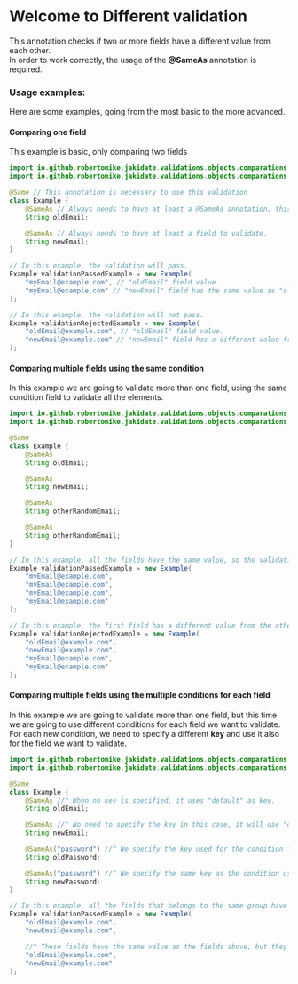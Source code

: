 # Welcome to Different validation

This annotation checks if two or more fields have a different value from each other.
<br>In order to work correctly, the usage of the <b>@SameAs</b> annotation is required.

### Usage examples:

Here are some examples, going from the most basic to the more advanced.

#### Comparing one field

This example is basic, only comparing two fields

```java
import io.github.robertomike.jakidate.validations.objects.comparations.Same;
import io.github.robertomike.jakidate.validations.objects.comparations.SameAs;

@Same // This annotation is necessary to use this validation 
class Example {
    @SameAs // Always needs to have at least a @SameAs annotation, this will be our condition field.
    String oldEmail;

    @SameAs // Always needs to have at least a field to validate.
    String newEmail;
}

// In this example, the validation will pass.
Example validationPassedExample = new Example(
    "myEmail@example.com", // "oldEmail" field value.
    "myEmail@example.com" // "newEmail" field has the same value as "oldEmail" field, so the validation will pass.
);

// In this example, the validation will not pass.
Example validationRejectedExample = new Example(
    "oldEmail@example.com", // "oldEmail" field value.
    "newEmail@example.com" // "newEmail" field has a different value from "oldEmail" field, so the validation will not pass.
);
```

#### Comparing multiple fields using the same condition

In this example we are going to validate more than one field, using the same condition field to validate all the elements.

```java
import io.github.robertomike.jakidate.validations.objects.comparations.Same;
import io.github.robertomike.jakidate.validations.objects.comparations.SameAs;

@Same
class Example {
    @SameAs
    String oldEmail;

    @SameAs
    String newEmail;

    @SameAs
    String otherRandomEmail;

    @SameAs
    String otherRandomEmail;
}

// In this example, all the fields have the same value, so the validation will pass.
Example validationPassedExample = new Example(
    "myEmail@example.com",
    "myEmail@example.com",
    "myEmail@example.com",
    "myEmail@example.com"
);

// In this example, the first field has a different value from the others, so the validation will not pass and an error message will be added, indicating the fields name that have different values.
Example validationRejectedExample = new Example(
    "oldEmail@example.com",
    "newEmail@example.com",
    "myEmail@example.com",
    "myEmail@example.com"
);
```

#### Comparing multiple fields using the multiple conditions for each field

In this example we are going to validate more than one field, but this time we are going to use different conditions for each field we want to validate.
<br> For each new condition, we need to specify a different <b>key</b> and use it also for the field we want to validate.

```java
import io.github.robertomike.jakidate.validations.objects.comparations.Same;
import io.github.robertomike.jakidate.validations.objects.comparations.SameAs;

@Same
class Example {
    @SameAs //^ When no key is specified, it uses "default" as key.
    String oldEmail;

    @SameAs //^ No need to specify the key in this case, it will use "default".
    String newEmail;

    @SameAs("password") //^ We specify the key used for the condition field.
    String oldPassword;

    @SameAs("password") //^ We specify the same key as the condition used to validate this field.
    String newPassword;
}

// In this example, all the fields that belongs to the same group have different values, so the validation will pass.
Example validationPassedExample = new Example(
    "oldEmail@example.com",
    "newEmail@example.com",

    //^ These fields have the same value as the fields above, but they belong to a different group, so the validation will pass.
    "oldEmail@example.com",
    "newEmail@example.com"
);
```